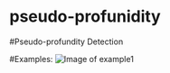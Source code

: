 # pseudo-profunidity
#Pseudo-profundity Detection

#Examples:
![Image of example1](https://raw.githubusercontent.com/jerrychihchun/pseudo-profunidity/master/figures/rain.jpg)
